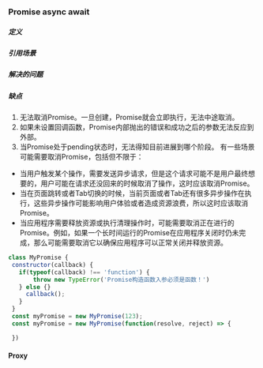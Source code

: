 ### Promise async await

##### 定义
 
##### 引用场景
##### 解决的问题
##### 缺点
 1. 无法取消Promise。一旦创建，Promise就会立即执行，无法中途取消。
 2. 如果未设置回调函数，Promise内部抛出的错误和成功之后的参数无法反应到外部。
 3. 当Promise处于pending状态时，无法得知目前进展到哪个阶段。
有一些场景可能需要取消Promise，包括但不限于：

 - 当用户触发某个操作，需要发送异步请求，但是这个请求可能不是用户最终想要的，用户可能在请求还没回来的时候取消了操作，这时应该取消Promise。
- 当在页面跳转或者Tab切换的时候，当前页面或者Tab还有很多异步操作在执行，这些异步操作可能影响用户体验或者造成资源浪费，所以这时应该取消Promise。
 - 当应用程序需要释放资源或执行清理操作时，可能需要取消正在进行的Promise。例如，如果一个长时间运行的Promise在应用程序关闭时仍未完成，那么可能需要取消它以确保应用程序可以正常关闭并释放资源。

 ```js
 class MyPromise {
  constructor(callback) {
    if(typeof(callback) !== 'function') {
        throw new TypeError('Promise构造函数入参必须是函数！')
    } else {}
      callback(); 
    }
  }
  const myPromise = new MyPromise(123);
  const myPromise = new MyPromise(function(resolve, reject) => {

  })
 ```

 #### Proxy